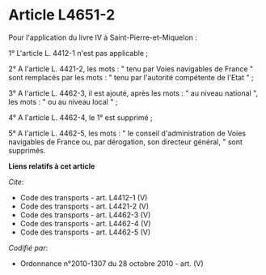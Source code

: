 # Article L4651-2

Pour l'application du livre IV à Saint-Pierre-et-Miquelon : 

1° L'article L. 4412-1 n'est pas applicable ; 

2° A l'article L. 4421-2, les mots : " tenu par Voies navigables de France " sont remplacés par les mots : " tenu par
l'autorité compétente de l'Etat " ; 

3° A l'article L. 4462-3, il est ajouté, après les mots : " au niveau national ", les mots : " ou au niveau local " ; 

4° A l'article L. 4462-4, le 1° est supprimé ; 

5° A l'article L. 4462-5, les mots : " le conseil d'administration de Voies navigables de France ou, par dérogation, son
directeur général, " sont supprimés.

**Liens relatifs à cet article**

_Cite_:

  - Code des transports - art. L4412-1 (V)
  - Code des transports - art. L4421-2 (V)
  - Code des transports - art. L4462-3 (V)
  - Code des transports - art. L4462-4 (V)
  - Code des transports - art. L4462-5 (V)

_Codifié par_:

  - Ordonnance n°2010-1307 du 28 octobre 2010 - art. (V)
